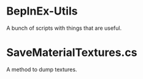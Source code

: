 # BepInEx-Utils
A bunch of scripts with things that are useful.

# SaveMaterialTextures.cs
A method to dump textures.
